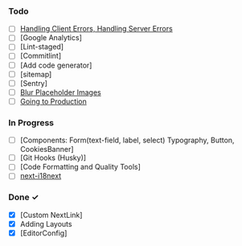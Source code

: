 ### Todo

- [ ] [Handling Client Errors, Handling Server Errors](https://nextjs.org/docs/advanced-features/error-handling)
- [ ] [Google Analytics]
- [ ] [Lint-staged]
- [ ] [Commitlint]
- [ ] [Add code generator]
- [ ] [sitemap]
- [ ] [Sentry]
- [ ] [Blur Placeholder Images](https://davisgitonga.dev/blog/next-image-blur-with-tailwindcss)
- [ ] [Going to Production](https://nextjs.org/docs/going-to-production)

### In Progress

- [ ] [Components: Form(text-field, label, select) Typography, Button, CookiesBanner]
- [ ] [Git Hooks (Husky)]
- [ ] [Code Formatting and Quality Tools]
- [ ] [next-i18next](https://github.com/i18next/next-i18next)

### Done ✓
- [x] [Custom NextLink]
- [x] Adding Layouts
- [x] [EditorConfig]
